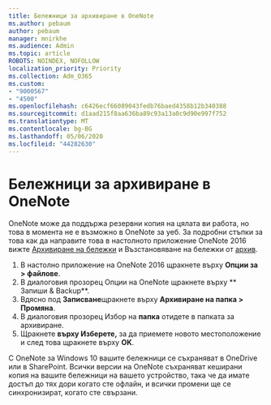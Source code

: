 ```yaml
---
title: Бележници за архивиране в OneNote
ms.author: pebaum
author: pebaum
manager: mnirkhe
ms.audience: Admin
ms.topic: article
ROBOTS: NOINDEX, NOFOLLOW
localization_priority: Priority
ms.collection: Adm_O365
ms.custom:
- "9000567"
- "4500"
ms.openlocfilehash: c6426ecf66089043fedb76baed4358b12b340388
ms.sourcegitcommit: d1aad215f8aa636ba89c93a13a0c9d90e997f752
ms.translationtype: MT
ms.contentlocale: bg-BG
ms.lasthandoff: 05/06/2020
ms.locfileid: "44282630"
---
```

# <a name="backup-notebooks-in-onenote"></a>Бележници за архивиране в OneNote

OneNote може да поддържа резервни копия на цялата ви работа, но това в момента не е възможно в OneNote за уеб. За подробни стъпки за това как да направите това в настолното приложение OneNote 2016 вижте [Архивиране на бележки](https://support.office.com/article/back-up-notes-f58b34b0-611d-435e-87fa-7942a1767af4#id0eaabaaa=2016,_2013,_2010) и Възстановяване на бележки от [архив](https://support.microsoft.com/office/restore-notes-from-a-backup-5daf9cb0-6769-4998-a5de-f044fdd0d831).

1. В настолно приложение на OneNote 2016 щракнете върху **Опции за > файлове**.
2. В диалоговия прозорец Опции на OneNote щракнете върху ** Запиши & Backup**.
3. Вдясно под **Записване**щракнете върху **Архивиране на папка > Промяна**.
4. В диалоговия прозорец Избор на **папка** отидете в папката за архивиране.
5. Щракнете **върху Изберете,** за да приемете новото местоположение и след това щракнете върху **OK**.

С OneNote за Windows 10 вашите бележници се съхраняват в OneDrive или в SharePoint. Всички версии на OneNote съхраняват кеширани копия на вашите бележници на вашето устройство, така че да имате достъп до тях дори когато сте офлайн, и всички промени ще се синхронизират, когато сте свързани.
